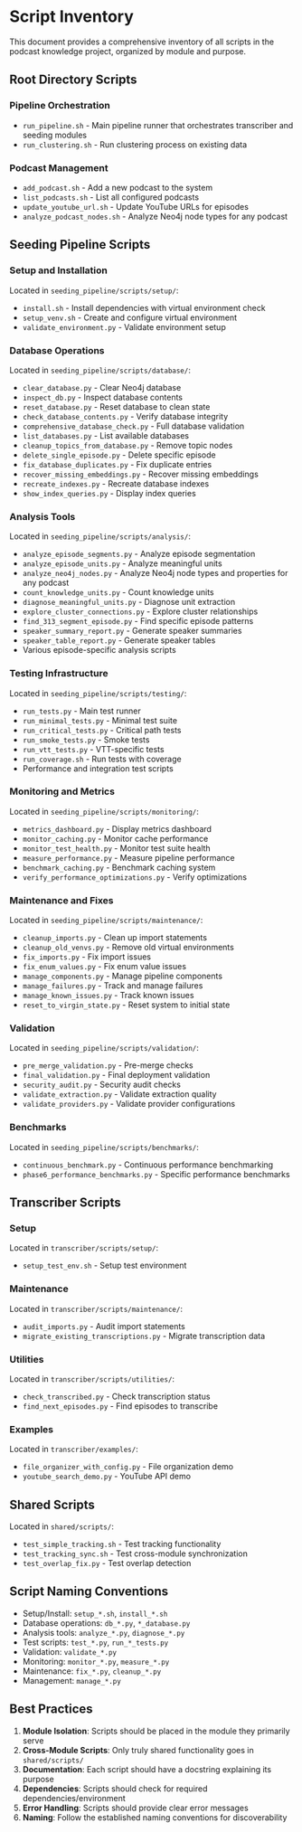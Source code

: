 # Script Inventory

This document provides a comprehensive inventory of all scripts in the podcast knowledge project, organized by module and purpose.

## Root Directory Scripts

### Pipeline Orchestration
- `run_pipeline.sh` - Main pipeline runner that orchestrates transcriber and seeding modules
- `run_clustering.sh` - Run clustering process on existing data

### Podcast Management
- `add_podcast.sh` - Add a new podcast to the system
- `list_podcasts.sh` - List all configured podcasts
- `update_youtube_url.sh` - Update YouTube URLs for episodes
- `analyze_podcast_nodes.sh` - Analyze Neo4j node types for any podcast

## Seeding Pipeline Scripts

### Setup and Installation
Located in `seeding_pipeline/scripts/setup/`:
- `install.sh` - Install dependencies with virtual environment check
- `setup_venv.sh` - Create and configure virtual environment
- `validate_environment.py` - Validate environment setup

### Database Operations
Located in `seeding_pipeline/scripts/database/`:
- `clear_database.py` - Clear Neo4j database
- `inspect_db.py` - Inspect database contents
- `reset_database.py` - Reset database to clean state
- `check_database_contents.py` - Verify database integrity
- `comprehensive_database_check.py` - Full database validation
- `list_databases.py` - List available databases
- `cleanup_topics_from_database.py` - Remove topic nodes
- `delete_single_episode.py` - Delete specific episode
- `fix_database_duplicates.py` - Fix duplicate entries
- `recover_missing_embeddings.py` - Recover missing embeddings
- `recreate_indexes.py` - Recreate database indexes
- `show_index_queries.py` - Display index queries

### Analysis Tools
Located in `seeding_pipeline/scripts/analysis/`:
- `analyze_episode_segments.py` - Analyze episode segmentation
- `analyze_episode_units.py` - Analyze meaningful units
- `analyze_neo4j_nodes.py` - Analyze Neo4j node types and properties for any podcast
- `count_knowledge_units.py` - Count knowledge units
- `diagnose_meaningful_units.py` - Diagnose unit extraction
- `explore_cluster_connections.py` - Explore cluster relationships
- `find_313_segment_episode.py` - Find specific episode patterns
- `speaker_summary_report.py` - Generate speaker summaries
- `speaker_table_report.py` - Generate speaker tables
- Various episode-specific analysis scripts

### Testing Infrastructure
Located in `seeding_pipeline/scripts/testing/`:
- `run_tests.py` - Main test runner
- `run_minimal_tests.py` - Minimal test suite
- `run_critical_tests.py` - Critical path tests
- `run_smoke_tests.py` - Smoke tests
- `run_vtt_tests.py` - VTT-specific tests
- `run_coverage.sh` - Run tests with coverage
- Performance and integration test scripts

### Monitoring and Metrics
Located in `seeding_pipeline/scripts/monitoring/`:
- `metrics_dashboard.py` - Display metrics dashboard
- `monitor_caching.py` - Monitor cache performance
- `monitor_test_health.py` - Monitor test suite health
- `measure_performance.py` - Measure pipeline performance
- `benchmark_caching.py` - Benchmark caching system
- `verify_performance_optimizations.py` - Verify optimizations

### Maintenance and Fixes
Located in `seeding_pipeline/scripts/maintenance/`:
- `cleanup_imports.py` - Clean up import statements
- `cleanup_old_venvs.py` - Remove old virtual environments
- `fix_imports.py` - Fix import issues
- `fix_enum_values.py` - Fix enum value issues
- `manage_components.py` - Manage pipeline components
- `manage_failures.py` - Track and manage failures
- `manage_known_issues.py` - Track known issues
- `reset_to_virgin_state.py` - Reset system to initial state

### Validation
Located in `seeding_pipeline/scripts/validation/`:
- `pre_merge_validation.py` - Pre-merge checks
- `final_validation.py` - Final deployment validation
- `security_audit.py` - Security audit checks
- `validate_extraction.py` - Validate extraction quality
- `validate_providers.py` - Validate provider configurations

### Benchmarks
Located in `seeding_pipeline/scripts/benchmarks/`:
- `continuous_benchmark.py` - Continuous performance benchmarking
- `phase6_performance_benchmarks.py` - Specific performance benchmarks

## Transcriber Scripts

### Setup
Located in `transcriber/scripts/setup/`:
- `setup_test_env.sh` - Setup test environment

### Maintenance
Located in `transcriber/scripts/maintenance/`:
- `audit_imports.py` - Audit import statements
- `migrate_existing_transcriptions.py` - Migrate transcription data

### Utilities
Located in `transcriber/scripts/utilities/`:
- `check_transcribed.py` - Check transcription status
- `find_next_episodes.py` - Find episodes to transcribe

### Examples
Located in `transcriber/examples/`:
- `file_organizer_with_config.py` - File organization demo
- `youtube_search_demo.py` - YouTube API demo

## Shared Scripts

Located in `shared/scripts/`:
- `test_simple_tracking.sh` - Test tracking functionality
- `test_tracking_sync.sh` - Test cross-module synchronization
- `test_overlap_fix.py` - Test overlap detection

## Script Naming Conventions

- Setup/Install: `setup_*.sh`, `install_*.sh`
- Database operations: `db_*.py`, `*_database.py`
- Analysis tools: `analyze_*.py`, `diagnose_*.py`
- Test scripts: `test_*.py`, `run_*_tests.py`
- Validation: `validate_*.py`
- Monitoring: `monitor_*.py`, `measure_*.py`
- Maintenance: `fix_*.py`, `cleanup_*.py`
- Management: `manage_*.py`

## Best Practices

1. **Module Isolation**: Scripts should be placed in the module they primarily serve
2. **Cross-Module Scripts**: Only truly shared functionality goes in `shared/scripts/`
3. **Documentation**: Each script should have a docstring explaining its purpose
4. **Dependencies**: Scripts should check for required dependencies/environment
5. **Error Handling**: Scripts should provide clear error messages
6. **Naming**: Follow the established naming conventions for discoverability